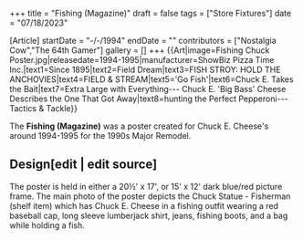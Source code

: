 +++
title = "Fishing (Magazine)"
draft = false
tags = ["Store Fixtures"]
date = "07/18/2023"

[Article]
startDate = "-/-/1994"
endDate = ""
contributors = ["Nostalgia Cow","The 64th Gamer"]
gallery = []
+++
{{Art|image=Fishing Chuck Poster.jpg|releasedate=1994-1995|manufacturer=ShowBiz Pizza Time Inc.|text1=Since 1895|text2=Field Dream|text3=FISH STROY: HOLD THE ANCHOVIES|text4=FIELD & STREAM|text5='Go Fish'|text6=Chuck E. Takes the Bait|text7=Extra Large
with Everything---
Chuck E. 'Big Bass' Cheese
Describes the One
That Got Away|text8=hunting the Perfect Pepperoni--- Tactics & Tackle}}

The <b>Fishing (Magazine)</b> was a poster created for Chuck E. Cheese's around 1994-1995 for the 1990s Major Remodel.

<h2> Design[edit | edit source] </h2>
The poster is held in either a 20½' x 17', or 15' x 12' dark blue/red picture frame. The main photo of the poster depicts the Chuck Statue - Fisherman (shelf item) which has Chuck E. Cheese in a fishing outfit wearing a red baseball cap, long sleeve lumberjack shirt, jeans, fishing boots, and a bag while holding a fish.